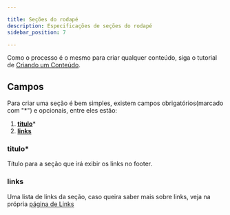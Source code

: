 ```yaml
---

title: Seções do rodapé
description: Especificações de seções do rodapé
sidebar_position: 7

---
```


Como o processo é o mesmo para criar qualquer conteúdo, siga o tutorial de [Criando um Conteúdo](/docs/gestao-de-conteudo/guias/criando.md).

## Campos

Para criar uma seção é bem simples, existem campos obrigatórios(marcado com "*") e opcionais, entre eles estão:

1. [__titulo__](#titulo)*
2. [__links__](#links)

### titulo*

Título para a seção que irá exibir os links no footer.

### links

Uma lista de links da seção, caso queira saber mais sobre links, veja na própria [página de Links](/docs/gestao-de-conteudo/portal-rede-planejamento/listas/links.md)
